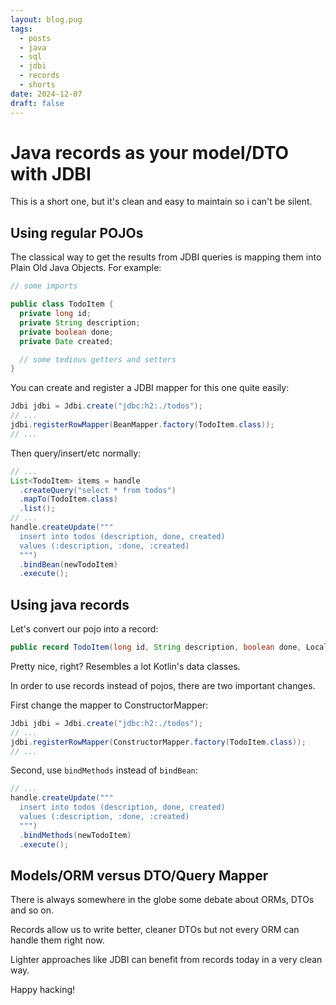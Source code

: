 ```yaml
---
layout: blog.pug
tags:
  - posts
  - java
  - sql
  - jdbi
  - records
  - shorts
date: 2024-12-07
draft: false
---
```

# Java records as your model/DTO with JDBI

This is a short one, but it's clean and easy to maintain so i can't be silent.

## Using regular POJOs

The classical way to get the results from JDBI queries is mapping them into
Plain Old Java Objects. For example:

```java
// some imports

public class TodoItem {
  private long id;
  private String description;
  private boolean done;
  private Date created;

  // some tedious getters and setters
}
```

You can create and register a JDBI mapper for this one quite easily:

```java
Jdbi jdbi = Jdbi.create("jdbc:h2:./todos");
// ...
jdbi.registerRowMapper(BeanMapper.factory(TodoItem.class));
// ...
```

Then query/insert/etc normally:

```java
// ...
List<TodoItem> items = handle
  .createQuery("select * from todos")
  .mapTo(TodoItem.class)
  .list();
// ...
handle.createUpdate("""
  insert into todos (description, done, created) 
  values (:description, :done, :created)
  """)
  .bindBean(newTodoItem)
  .execute();
```

## Using java records

Let's convert our pojo into a record:

```java
public record TodoItem(long id, String description, boolean done, LocalDateTime created);
```

Pretty nice, right? Resembles a lot Kotlin's data classes.

In order to use records instead of pojos, there are two important changes.

First change the mapper to ConstructorMapper:

```java
Jdbi jdbi = Jdbi.create("jdbc:h2:./todos");
// ...
jdbi.registerRowMapper(ConstructorMapper.factory(TodoItem.class));
// ...
```

Second, use `bindMethods` instead of `bindBean`:

```java
// ...
handle.createUpdate("""
  insert into todos (description, done, created) 
  values (:description, :done, :created)
  """)
  .bindMethods(newTodoItem)
  .execute();
```

## Models/ORM versus DTO/Query Mapper

There is always somewhere in the globe some debate about ORMs, DTOs and so on.

Records allow us to write better, cleaner DTOs but not every ORM can handle them
right now.

Lighter approaches like JDBI can benefit from records today in a very clean way.

Happy hacking!
